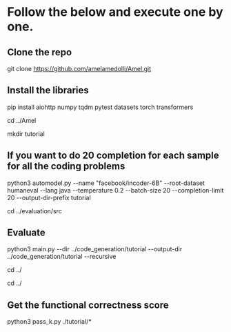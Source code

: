 # Follow the below and execute one by one.
## Clone the repo
git clone https://github.com/amelamedolli/Amel.git

## Install the libraries
pip install aiohttp numpy tqdm pytest datasets torch transformers


cd ../Amel


mkdir tutorial


## If you want to do 20 completion for each sample for all the coding problems
python3 automodel.py --name "facebook/incoder-6B" --root-dataset humaneval --lang java --temperature 0.2 --batch-size 20 --completion-limit 20 --output-dir-prefix tutorial

cd ../evaluation/src

## Evaluate
python3 main.py --dir ../code_generation/tutorial --output-dir ../code_generation/tutorial --recursive


cd ../


cd ../

## Get the functional correctness score
python3 pass_k.py ./tutorial/*

